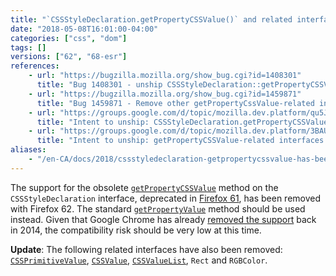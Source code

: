 ```yaml
---
title: "`CSSStyleDeclaration.getPropertyCSSValue()` and related interfaces have been removed"
date: "2018-05-08T16:01:00-04:00"
categories: ["css", "dom"]
tags: []
versions: ["62", "68-esr"]
references:
    - url: "https://bugzilla.mozilla.org/show_bug.cgi?id=1408301"
      title: "Bug 1408301 - unship CSSStyleDeclaration::getPropertyCSSValue"
    - url: "https://bugzilla.mozilla.org/show_bug.cgi?id=1459871"
      title: "Bug 1459871 - Remove other getPropertyCssValue-related interfaces."
    - url: "https://groups.google.com/d/topic/mozilla.dev.platform/qu5JekiuSfw/discussion"
      title: "Intent to unship: CSSStyleDeclaration.getPropertyCSSValue"
    - url: "https://groups.google.com/d/topic/mozilla.dev.platform/3BAUfGbtWC4/discussion"
      title: "Intent to unship: getPropertyCSSValue-related interfaces Rect, RGBColor, CSSValue, CSSPrimitiveValue and CSSValueList"
aliases:
    - "/en-CA/docs/2018/cssstyledeclaration-getpropertycssvalue-has-been-removed/"
---
```

The support for the obsolete [`getPropertyCSSValue`](https://developer.mozilla.org/docs/Web/API/CSSStyleDeclaration/getPropertyCSSValue) method on the `CSSStyleDeclaration` interface, deprecated in [Firefox 61](https://www.fxsitecompat.dev/en-CA/docs/2018/cssstyledeclaration-getpropertycssvalue-has-been-deprecated/), has been removed with Firefox 62. The standard [`getPropertyValue`](https://developer.mozilla.org/docs/Web/API/CSSStyleDeclaration/getPropertyValue) method should be used instead. Given that Google Chrome has already [removed the support](https://groups.google.com/a/chromium.org/d/topic/blink-dev/3VmxWFzcyJc/discussion) back in 2014, the compatibility risk should be very low at this time.

**Update**: The following related interfaces have also been removed: [`CSSPrimitiveValue`](https://developer.mozilla.org/docs/Web/API/CSSPrimitiveValue), [`CSSValue`](https://developer.mozilla.org/docs/Web/API/CSSValue), [`CSSValueList`](https://developer.mozilla.org/docs/Web/API/CSSValueList), `Rect` and `RGBColor`.
